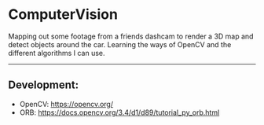 # ComputerVision
Mapping out some footage from a friends dashcam to render a 3D map and detect objects around the car. Learning the ways of OpenCV and the different algorithms I can use.

----
## Development:
- OpenCV: https://opencv.org/
- ORB: https://docs.opencv.org/3.4/d1/d89/tutorial_py_orb.html
